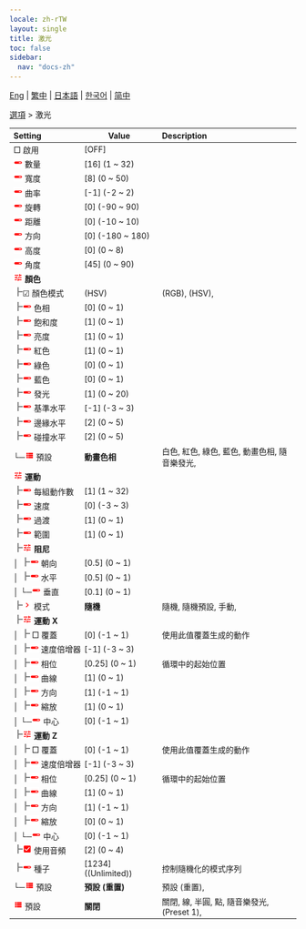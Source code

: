 ```yaml
---
locale: zh-rTW
layout: single
title: 激光
toc: false
sidebar:
  nav: "docs-zh"
---
```

[Eng](/dancexr/menu/2025.4/stage/laser) | [繁中](/tw/dancexr/menu/2025.4/stage/laser) | [日本語](/jp/dancexr/menu/2025.4/stage/laser) | [한국어](/kr/dancexr/menu/2025.4/stage/laser) | [简中](/zh/dancexr/menu/2025.4/stage/laser)

[選項](../menu#選項) > 激光



| Setting | Value | Description |
| :--- | --- | :--- |
|<nobr> □ 啟用</nobr>| [OFF] | 
|<nobr><img src="/images/icon/ic_slider.png" alt="slider icon"/> 數量</nobr>| [16] (1 ~ 32) | 
|<nobr><img src="/images/icon/ic_slider.png" alt="slider icon"/> 寬度</nobr>| [8] (0 ~ 50) | 
|<nobr><img src="/images/icon/ic_slider.png" alt="slider icon"/> 曲率</nobr>| [-1] (-2 ~ 2) | 
|<nobr><img src="/images/icon/ic_slider.png" alt="slider icon"/> 旋轉</nobr>| [0] (-90 ~ 90) | 
|<nobr><img src="/images/icon/ic_slider.png" alt="slider icon"/> 距離</nobr>| [0] (-10 ~ 10) | 
|<nobr><img src="/images/icon/ic_slider.png" alt="slider icon"/> 方向</nobr>| [0] (-180 ~ 180) | 
|<nobr><img src="/images/icon/ic_slider.png" alt="slider icon"/> 高度</nobr>| [0] (0 ~ 8) | 
|<nobr><img src="/images/icon/ic_slider.png" alt="slider icon"/> 角度</nobr>| [45] (0 ~ 90) | 
|<nobr><img src="/images/icon/ic_tune.png" alt="tune icon"/> <b>顏色</b></nobr>| | 
|<nobr><img src="/images/icon/ic_line_t.png"/>☑ 顏色模式</nobr>| (HSV) | (RGB), (HSV), 
|<nobr><img src="/images/icon/ic_line_t.png"/><img src="/images/icon/ic_slider.png" alt="slider icon"/> 色相</nobr>| [0] (0 ~ 1) | 
|<nobr><img src="/images/icon/ic_line_t.png"/><img src="/images/icon/ic_slider.png" alt="slider icon"/> 飽和度</nobr>| [1] (0 ~ 1) | 
|<nobr><img src="/images/icon/ic_line_t.png"/><img src="/images/icon/ic_slider.png" alt="slider icon"/> 亮度</nobr>| [1] (0 ~ 1) | 
|<nobr><img src="/images/icon/ic_line_t.png"/><img src="/images/icon/ic_slider.png" alt="slider icon"/> 紅色</nobr>| [1] (0 ~ 1) | 
|<nobr><img src="/images/icon/ic_line_t.png"/><img src="/images/icon/ic_slider.png" alt="slider icon"/> 綠色</nobr>| [0] (0 ~ 1) | 
|<nobr><img src="/images/icon/ic_line_t.png"/><img src="/images/icon/ic_slider.png" alt="slider icon"/> 藍色</nobr>| [0] (0 ~ 1) | 
|<nobr><img src="/images/icon/ic_line_t.png"/><img src="/images/icon/ic_slider.png" alt="slider icon"/> 發光</nobr>| [1] (0 ~ 20) | 
|<nobr><img src="/images/icon/ic_line_t.png"/><img src="/images/icon/ic_slider.png" alt="slider icon"/> 基準水平</nobr>| [-1] (-3 ~ 3) | 
|<nobr><img src="/images/icon/ic_line_t.png"/><img src="/images/icon/ic_slider.png" alt="slider icon"/> 邊緣水平</nobr>| [2] (0 ~ 5) | 
|<nobr><img src="/images/icon/ic_line_t.png"/><img src="/images/icon/ic_slider.png" alt="slider icon"/> 碰撞水平</nobr>| [2] (0 ~ 5) | 
|<nobr>└─<img src="/images/icon/ic_list.png" alt="list icon"/> 預設</nobr>| **動畫色相** | 白色, 紅色, 綠色, 藍色, 動畫色相, 隨音樂發光,  |
|<nobr><img src="/images/icon/ic_tune.png" alt="tune icon"/> <b>運動</b></nobr>| | 
|<nobr><img src="/images/icon/ic_line_t.png"/><img src="/images/icon/ic_slider.png" alt="slider icon"/> 每組動作數</nobr>| [1] (1 ~ 32) | 
|<nobr><img src="/images/icon/ic_line_t.png"/><img src="/images/icon/ic_slider.png" alt="slider icon"/> 速度</nobr>| [0] (-3 ~ 3) | 
|<nobr><img src="/images/icon/ic_line_t.png"/><img src="/images/icon/ic_slider.png" alt="slider icon"/> 過渡</nobr>| [1] (0 ~ 1) | 
|<nobr><img src="/images/icon/ic_line_t.png"/><img src="/images/icon/ic_slider.png" alt="slider icon"/> 範圍</nobr>| [1] (0 ~ 1) | 
|<nobr><img src="/images/icon/ic_line_t.png"/><img src="/images/icon/ic_tune.png" alt="tune icon"/> <b>阻尼</b></nobr>| | 
|<nobr>│ <img src="/images/icon/ic_line_t.png"/><img src="/images/icon/ic_slider.png" alt="slider icon"/> 朝向</nobr>| [0.5] (0 ~ 1) | 
|<nobr>│ <img src="/images/icon/ic_line_t.png"/><img src="/images/icon/ic_slider.png" alt="slider icon"/> 水平</nobr>| [0.5] (0 ~ 1) | 
|<nobr>│ └─<img src="/images/icon/ic_slider.png" alt="slider icon"/> 垂直</nobr>| [0.1] (0 ~ 1) | 
|<nobr><img src="/images/icon/ic_line_t.png"/><img src="/images/icon/ic_chevron.png" alt="chevron icon"/> 模式</nobr>| **隨機** | 隨機, 隨機預設, 手動,  |
|<nobr><img src="/images/icon/ic_line_t.png"/><img src="/images/icon/ic_tune.png" alt="tune icon"/> <b>運動 X</b></nobr>| | 
|<nobr>│ <img src="/images/icon/ic_line_t.png"/> □ 覆蓋</nobr>| [0] (-1 ~ 1) | 使用此值覆蓋生成的動作
|<nobr>│ <img src="/images/icon/ic_line_t.png"/><img src="/images/icon/ic_slider.png" alt="slider icon"/> 速度倍增器</nobr>| [-1] (-3 ~ 3) | 
|<nobr>│ <img src="/images/icon/ic_line_t.png"/><img src="/images/icon/ic_slider.png" alt="slider icon"/> 相位</nobr>| [0.25] (0 ~ 1) | 循環中的起始位置
|<nobr>│ <img src="/images/icon/ic_line_t.png"/><img src="/images/icon/ic_slider.png" alt="slider icon"/> 曲線</nobr>| [1] (0 ~ 1) | 
|<nobr>│ <img src="/images/icon/ic_line_t.png"/><img src="/images/icon/ic_slider.png" alt="slider icon"/> 方向</nobr>| [1] (-1 ~ 1) | 
|<nobr>│ <img src="/images/icon/ic_line_t.png"/><img src="/images/icon/ic_slider.png" alt="slider icon"/> 縮放</nobr>| [1] (0 ~ 1) | 
|<nobr>│ └─<img src="/images/icon/ic_slider.png" alt="slider icon"/> 中心</nobr>| [0] (-1 ~ 1) | 
|<nobr><img src="/images/icon/ic_line_t.png"/><img src="/images/icon/ic_tune.png" alt="tune icon"/> <b>運動 Z</b></nobr>| | 
|<nobr>│ <img src="/images/icon/ic_line_t.png"/> □ 覆蓋</nobr>| [0] (-1 ~ 1) | 使用此值覆蓋生成的動作
|<nobr>│ <img src="/images/icon/ic_line_t.png"/><img src="/images/icon/ic_slider.png" alt="slider icon"/> 速度倍增器</nobr>| [-1] (-3 ~ 3) | 
|<nobr>│ <img src="/images/icon/ic_line_t.png"/><img src="/images/icon/ic_slider.png" alt="slider icon"/> 相位</nobr>| [0.25] (0 ~ 1) | 循環中的起始位置
|<nobr>│ <img src="/images/icon/ic_line_t.png"/><img src="/images/icon/ic_slider.png" alt="slider icon"/> 曲線</nobr>| [1] (0 ~ 1) | 
|<nobr>│ <img src="/images/icon/ic_line_t.png"/><img src="/images/icon/ic_slider.png" alt="slider icon"/> 方向</nobr>| [1] (-1 ~ 1) | 
|<nobr>│ <img src="/images/icon/ic_line_t.png"/><img src="/images/icon/ic_slider.png" alt="slider icon"/> 縮放</nobr>| [0] (0 ~ 1) | 
|<nobr>│ └─<img src="/images/icon/ic_slider.png" alt="slider icon"/> 中心</nobr>| [0] (-1 ~ 1) | 
|<nobr><img src="/images/icon/ic_line_t.png"/><img src="/images/icon/ic_check_on.png" alt="check on icon"/> 使用音頻</nobr>| [2] (0 ~ 4) | 
|<nobr><img src="/images/icon/ic_line_t.png"/><img src="/images/icon/ic_slider.png" alt="slider icon"/> 種子</nobr>| [1234] ((Unlimited)) | 控制隨機化的模式序列
|<nobr>└─<img src="/images/icon/ic_list.png" alt="list icon"/> 預設</nobr>| **預設 (重置)** | 預設 (重置),  |
|<nobr><img src="/images/icon/ic_list.png" alt="list icon"/> 預設</nobr>| **關閉** | 關閉, 線, 半圓, 點, 隨音樂發光, (Preset 1),  |
